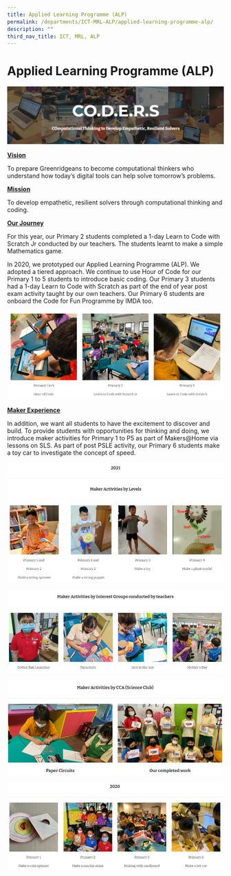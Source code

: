 ```yaml
---
title: Applied Learning Programme (ALP)
permalink: /departments/ICT-MRL-ALP/applied-learning-programme-alp/
description: ""
third_nav_title: ICT, MRL, ALP
---
```

# Applied Learning Programme (ALP)

![](/images/Departments/ICT,%20MRL,%20ALP/Applied%20Learning%20Programme/ALP.png)

<b><u>Vision</u></b>

To prepare Greenridgeans to become computational thinkers who understand how today’s digital tools can help solve tomorrow’s problems.  

<b><u>Mission</u></b>

To develop empathetic, resilient solvers through computational thinking and coding.  

<b><u>Our Journey</u></b>
  
For this year, our Primary 2 students completed a 1-day Learn to Code with Scratch Jr conducted by our teachers. The students learnt to make a simple Mathematics game.  
  
In 2020, we prototyped our Applied Learning Programme (ALP). We adopted a tiered approach. We continue to use Hour of Code for our Primary 1 to 5 students to introduce basic coding. Our Primary 3 students had a 1-day Learn to Code with Scratch as part of the end of year post exam activity taught by our own teachers. Our Primary 6 students are onboard the Code for Fun Programme by IMDA too.

![](/images/Departments/ICT,%20MRL,%20ALP/Applied%20Learning%20Programme/ALP1.png)

<b><u>Maker Experience</u></b>
  
In addition, we want all students to have the excitement to discover and build. To provide students with opportunities for thinking and doing, we introduce maker activities for Primary 1 to P5 as part of Makers@Home via lessons on SLS. As part of post PSLE activity, our Primary 6 students make a toy car to investigate the concept of speed.

![](/images/Departments/ICT,%20MRL,%20ALP/Applied%20Learning%20Programme/ALP2.png)

![](/images/Departments/ICT,%20MRL,%20ALP/Applied%20Learning%20Programme/ALP3.png)

![](/images/Departments/ICT,%20MRL,%20ALP/Applied%20Learning%20Programme/ALP4.png)

![](/images/Departments/ICT,%20MRL,%20ALP/Applied%20Learning%20Programme/ALP5.png)
